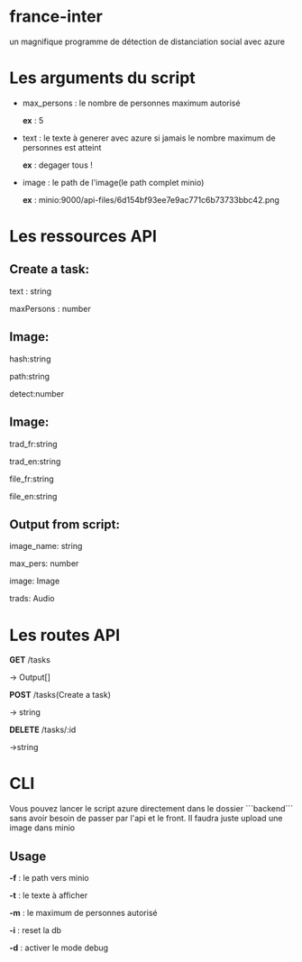 # france-inter
un magnifique programme de détection de distanciation social avec azure


# Les arguments du script

- max_persons : le nombre de personnes maximum autorisé

  **ex** : 5
- text : le texte à generer avec azure si jamais le nombre maximum de personnes est atteint

  **ex** : degager tous !
- image : le path de l'image(le path complet minio)

  **ex** : minio:9000/api-files/6d154bf93ee7e9ac771c6b73733bbc42.png

# Les ressources API
## **Create a task**:

text : string

maxPersons : number

## **Image**:

hash:string

path:string

detect:number


## **Image**:

trad_fr:string

trad_en:string

file_fr:string

file_en:string


## **Output from script**:

image_name: string

max_pers: number

image: Image

trads: Audio


# Les routes API
**GET**
/tasks

-> Output[]

**POST**
/tasks(Create a task)

-> string

**DELETE**
/tasks/:id

->string

# CLI
<p>Vous pouvez lancer le script azure directement dans le dossier ```backend``` sans avoir besoin de passer par l'api et le front. Il faudra juste upload une image dans minio</p>

## Usage
**-f** : le path vers minio

**-t** : le texte à afficher

**-m** : le maximum de personnes autorisé

**-i** : reset la db

**-d** : activer le mode debug


